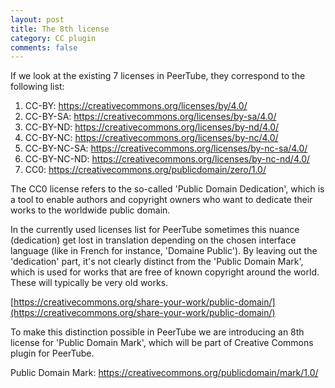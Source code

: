 ```yaml
---
layout: post
title: The 8th license
category: CC plugin
comments: false
---
```


If we look at the existing 7 licenses in PeerTube, they correspond to the following list:

1. CC-BY: https://creativecommons.org/licenses/by/4.0/
2. CC-BY-SA: https://creativecommons.org/licenses/by-sa/4.0/
3. CC-BY-ND: https://creativecommons.org/licenses/by-nd/4.0/
4. CC-BY-NC: https://creativecommons.org/licenses/by-nc/4.0/
5. CC-BY-NC-SA: https://creativecommons.org/licenses/by-nc-sa/4.0/
6. CC-BY-NC-ND: https://creativecommons.org/licenses/by-nc-nd/4.0/
7. CC0: https://creativecommons.org/publicdomain/zero/1.0/

The CC0 license refers to the so-called 'Public Domain Dedication', which is a tool to enable authors and copyright owners who want to dedicate their works to the worldwide public domain.

In the currently used licenses list for PeerTube sometimes this nuance (dedication) get lost in translation depending on the chosen interface language (like in French for instance, 'Domaine Public'). By leaving out the 'dedication' part, it's not clearly distinct from the 'Public Domain Mark', which is used for works that are free of known copyright around the world. These will typically be very old works.

[https://creativecommons.org/share-your-work/public-domain/](https://creativecommons.org/share-your-work/public-domain/)

To make this distinction possible in PeerTube we are introducing an 8th license for 'Public Domain Mark', which will be part of Creative Commons plugin for PeerTube.

Public Domain Mark: https://creativecommons.org/publicdomain/mark/1.0/
